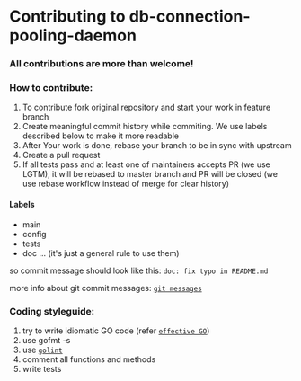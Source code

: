 # Contributing to db-connection-pooling-daemon

### All contributions are more than welcome!

### How to contribute:

1. To contribute fork original repository and start your work in feature branch
2. Create meaningful commit history while commiting. We use labels described below to make it more readable
3. After Your work is done, rebase your branch to be in sync with upstream
4. Create a pull request
5. If all tests pass and at least one of maintainers accepts PR (we use LGTM), it will be rebased to master branch and PR will be closed (we use rebase workflow instead of merge for clear history)

#### Labels
- main
- config
- tests
- doc
... (it's just a general rule to use them)

so commit message should look like this:
`doc: fix typo in README.md`

more info about git commit messages: [`git messages`](http://chris.beams.io/posts/git-commit/)

### Coding styleguide:

1. try to write idiomatic GO code (refer [`effective GO`](https://golang.org/doc/effective_go.html))
2. use gofmt -s
3. use [`golint`](https://github.com/golang/lint)
4. comment all functions and methods
5. write tests
